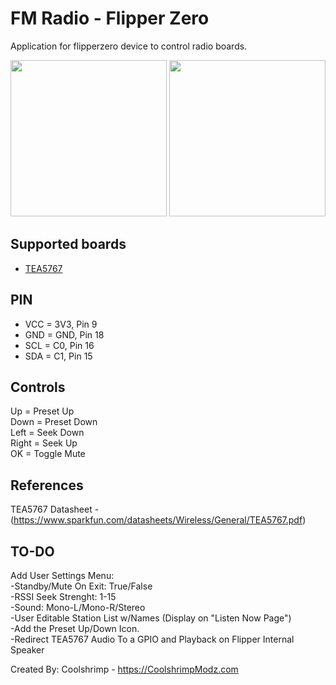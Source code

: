 # FM Radio - Flipper Zero
Application for flipperzero device to control radio boards.

<img src="https://github.com/coolshrimp/flipperzero-firmware-wPlugins/blob/420/applications/external/fm_radio/images/Screenshot1.png" width="250">
<img src="https://github.com/coolshrimp/flipperzero-firmware-wPlugins/blob/420/applications/external/fm_radio/images/Screenshot2.png" width="250">

## Supported boards
* [TEA5767](https://www.sparkfun.com/datasheets/Wireless/General/TEA5767.pdf)

## PIN
 - VCC = 3V3, Pin 9
 - GND = GND, Pin 18
 - SCL = C0, Pin 16
 - SDA = C1, Pin 15

## Controls
Up = Preset Up<br>
Down = Preset Down<br>
Left = Seek Down<br>
Right = Seek Up<br>
OK = Toggle Mute

## References
TEA5767 Datasheet - (https://www.sparkfun.com/datasheets/Wireless/General/TEA5767.pdf)


## TO-DO
Add User Settings Menu: <br>
-Standby/Mute On Exit: True/False<br>
-RSSI Seek Strenght: 1-15<br>
-Sound: Mono-L/Mono-R/Stereo<br>
-User Editable Station List w/Names (Display on "Listen Now Page")<br>
-Add the Preset Up/Down Icon.<br>
-Redirect TEA5767 Audio To a GPIO and Playback on Flipper Internal Speaker


Created By: Coolshrimp - https://CoolshrimpModz.com